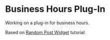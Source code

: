 Business Hours Plug-In
=========

Working on a plug-in for business hours. 


Based on [Random Post Widget](http://www.makeuseof.com/tag/how-to-create-wordpress-widgets/ "Random Post Widget") tutorial.
